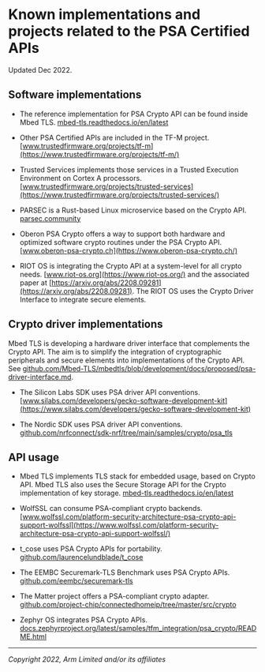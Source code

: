 <!--
SPDX-FileCopyrightText: Copyright 2022 Arm Limited and/or its affiliates <open-source-office@arm.com>
SPDX-License-Identifier: CC-BY-SA-4.0
-->

# Known implementations and projects related to the PSA Certified APIs

Updated Dec 2022.
 
## Software implementations

- The reference implementation for PSA Crypto API can be found inside Mbed TLS.
  [mbed-tls.readthedocs.io/en/latest](https://mbed-tls.readthedocs.io/en/latest/)

- Other PSA Certified APIs are included in the TF-M project.
  [www.trustedfirmware.org/projects/tf-m](https://www.trustedfirmware.org/projects/tf-m/)

- Trusted Services implements those services in a Trusted Execution Environment on Cortex A processors.
  [www.trustedfirmware.org/projects/trusted-services](https://www.trustedfirmware.org/projects/trusted-services/)

- PARSEC is a Rust-based Linux microservice based on the Crypto API.
  [parsec.community](https://parsec.community)

- Oberon PSA Crypto offers a way to support both hardware and optimized software crypto routines under the PSA Crypto API.
  [www.oberon-psa-crypto.ch](https://www.oberon-psa-crypto.ch/)

- RIOT OS is integrating the Crypto API at a system-level for all crypto needs.
  [www.riot-os.org](https://www.riot-os.org/) and the associated paper at [https://arxiv.org/abs/2208.09281](https://arxiv.org/abs/2208.09281). The RIOT OS uses the Crypto Driver Interface to integrate secure elements.


## Crypto driver implementations

Mbed TLS is developing a hardware driver interface that complements the Crypto API. The aim is to simplify the integration of cryptographic peripherals and secure elements into implementations of the Crypto API. See [github.com/Mbed-TLS/mbedtls/blob/development/docs/proposed/psa-driver-interface.md](https://github.com/Mbed-TLS/mbedtls/blob/development/docs/proposed/psa-driver-interface.md).

- The Silicon Labs SDK uses PSA driver API conventions.
  [www.silabs.com/developers/gecko-software-development-kit](https://www.silabs.com/developers/gecko-software-development-kit)

- The Nordic SDK uses PSA driver API conventions.
  [github.com/nrfconnect/sdk-nrf/tree/main/samples/crypto/psa_tls](https://github.com/nrfconnect/sdk-nrf/tree/main/samples/crypto/psa_tls)
 
 
## API usage

- Mbed TLS implements TLS stack for embedded usage, based on Crypto API. Mbed TLS also uses the Secure Storage API for the Crypto implementation of key storage.
  [mbed-tls.readthedocs.io/en/latest](https://mbed-tls.readthedocs.io/en/latest/)

- WolfSSL can consume PSA-compliant crypto backends.
  [www.wolfssl.com/platform-security-architecture-psa-crypto-api-support-wolfssl](https://www.wolfssl.com/platform-security-architecture-psa-crypto-api-support-wolfssl/)

- t_cose uses PSA Crypto APIs for portability.
  [github.com/laurencelundblade/t_cose](https://github.com/laurencelundblade/t_cose)

- The EEMBC Securemark-TLS Benchmark uses PSA Crypto APIs.
  [github.com/eembc/securemark-tls](https://github.com/eembc/securemark-tls)

- The Matter project offers a PSA-compliant crypto adapter.
  [github.com/project-chip/connectedhomeip/tree/master/src/crypto](https://github.com/project-chip/connectedhomeip/tree/master/src/crypto)

- Zephyr OS integrates PSA Crypto APIs.
  [docs.zephyrproject.org/latest/samples/tfm_integration/psa_crypto/README.html](https://docs.zephyrproject.org/latest/samples/tfm_integration/psa_crypto/README.html)

----

*Copyright 2022, Arm Limited and/or its affiliates*

